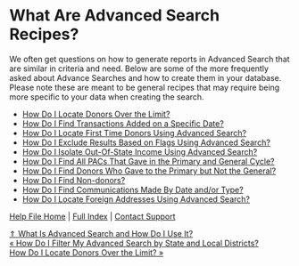  What Are Advanced Search Recipes?
==========

We often get questions on how to generate reports in Advanced Search that are similar in criteria and need. Below are some of the more frequently asked about Advance Searches and how to create them in your database. Please note these are meant to be general recipes that may require being more specific to your data when creating the search.

* [How Do I Locate Donors Over the Limit?](https://ispolitical.com/How-Do-I-Locate-Donors-Over-the-Limit)
* [How Do I Find Transactions Added on a Specific Date?](https://ispolitical.com/How-Do-I-Find-Transactions-Added-on-a-Specific-Date)
* [How Do I Locate First Time Donors Using Advanced Search?](https://ispolitical.com/How-Do-I-Locate-First-Time-Donors-Using-Advanced-Search)
* [How Do I Exclude Results Based on Flags Using Advanced Search?](https://ispolitical.com/How-Do-I-Exclude-Results-Based-on-Flags-Using-Advanced-Search)
* [How Do I Isolate Out-Of-State Income Using Advanced Search?](https://ispolitical.com/How-Do-I-Isolate-Out-Of-State-Income-Using-Advanced-Search)
* [How Do I Find All PACs That Gave in the Primary and General Cycle?](https://ispolitical.com/How-Do-I-Find-All-PACs-That-Gave-in-the-Primary-and-General-Cycle)
* [How Do I Find Donors Who Gave to the Primary but Not the General?](https://ispolitical.com/How-Do-I-Find-Donors-Who-Gave-to-the-Primary-but-Not-the-General)
* [How Do I Find Non-donors?](https://ispolitical.com/How-Do-I-Find-Non-donors)
* [How Do I Find Communications Made By Date and/or Type?](https://ispolitical.com/How-Do-I-Find-Communications-Made-By-Date-and-or-Type)
* [How Do I Locate Foreign Addresses Using Advanced Search?](https://ispolitical.com/How-Do-I-Locate-Foreign-Addresses-Using-Advanced-Search)

[Help File Home](/help/) | [Full Index](/Help-File-Directory/) | [Contact Support](mailto:support@ISPolitical.com)

[⇑ What Is Advanced Search and How Do I Use It?](/What-Is-Advanced-Search-and-How-Do-I-Use-It)  
[« How Do I Filter My Advanced Search by State and Local Districts?](/How-Do-I-Filter-My-Advanced-Search-by-State-and-Local-Districts)  
[How Do I Locate Donors Over the Limit? »](/How-Do-I-Locate-Donors-Over-the-Limit)